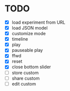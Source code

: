 # TODO

- [x] load experiment from URL
- [x] load JSON model
- [x] customize mode
- [x] timeline
- [x] play
- [x] pauseable play
- [x] ffwd
- [x] reset
- [x] close bottom slider
- [ ] store custom
- [ ] share custom
- [ ] edit custom
